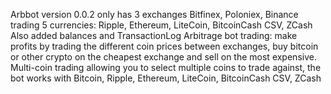 Arbbot version 0.0.2 only has 3 exchanges Bitfinex, Poloniex, Binance
trading 5 currencies: Ripple, Ethereum, LiteCoin, BitcoinCash CSV, ZCash
Also added balances and TransactionLog
Arbitrage bot trading: make profits by trading the different coin prices between exchanges, buy bitcoin or other crypto on the cheapest exchange and sell on the most expensive.
Multi-coin trading allowing you to select multiple coins to trade against, the bot works with Bitcoin, Ripple, Ethereum, LiteCoin, BitcoinCash CSV, ZCash
